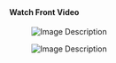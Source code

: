 <!-- Video Content Section -->
<div id="SVGwave2Shape" class="svg-preloader position-relative">
  <!-- Video Content -->
  <div class="bg-img-hero text-center space-4" style="background-image: url(https://viralvideos2021.biz/wp-content/uploads/2021/08/sandwich.jpg);">
    <!-- Fancybox -->
    <a class="js-fancybox u-media-player mb-4" href="javascript:;"
       data-src="youtube.com/watch?v=JjcT4jqc5zo"
       data-speed="700"
       data-animate-in="zoomIn"
       data-animate-out="zoomOut"
       data-caption="Front - Responsive Website Template">
      <span class="u-media-player__icon u-media-player__icon--lg">
        <span class="fas fa-play u-media-player__icon-inner"></span>
      </span>
    </a>
    <!-- End Fancybox -->
    <br>
    <h4 class="d-inline-block text-white mb-0">Watch Front Video</h4>
  </div>
  <!-- End Video Content Section -->

  <!-- SVG Top Shape -->
  <figure class="position-absolute top-0 right-0 left-0">
    <img class="js-jpg-injector" src="youtube.com/watch?v=JjcT4jqc5zo" alt="Image Description"
         data-parent="#SVGwave2Shape">
  </figure>
  <!-- End SVG Top Shape -->

  <!-- SVG Bottom Shape -->
  <figure class="position-absolute right-0 bottom-0 left-0">
    <img class="js-jpg-injector" src="youtube.com/watch?v=JjcT4jqc5zo" alt="Image Description"
         data-parent="#SVGwave2Shape">
  </figure>
  <!-- End SVG Bottom Shape -->
</div>
<!-- Video Content Section -->
